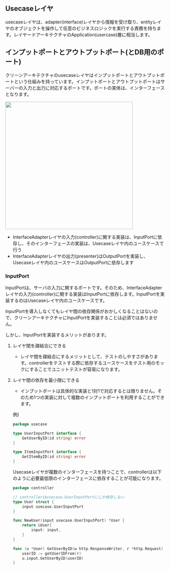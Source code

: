 ## Usecaseレイヤ

usecaseレイヤは、adapter(interface)レイヤから情報を受け取り、entityレイヤのオブジェクトを操作して任意のビジネスロジックを実行する責務を持ちます。レイヤードアーキテクチャのApplication(usercase)層に相当します。

## インプットポートとアウトプットポート(とDB用のポート)
クリーンアーキテクチャのusecaseレイヤはインプットポートとアウトプットポートという仕組みを持っています。インプットポートとアウトプットポートはサーバーの入力と出力に対応するポートです。ポートの実体は、インターフェースとなります。

<img src="https://github.com/tusmasoma/clean-architecture-campfinder/assets/104899572/17cf917a-2887-4337-b069-1adbf3a3ed70" width="400px" height="400px">

- InterfaceAdapterレイヤの入力(controller)に関する実装は、InputPortに依存し、そのインターフェースの実装は、Usecaseレイヤ内のユースケースで行う
- InterfaceAdapterレイヤの出力(presenter)はOutputPortを実装し、Usecaseレイヤ内のユースケースはOutputPortに依存します

### InputPort
InputPortは、サーバの入力に関するポートです。そのため、InterfaceAdapterレイヤの入力(controller)に関する実装はInputPortに依存します。InputPortを実装するのはUsecaseレイヤ内のユースケースです。

InputPortを導入しなくてもレイヤ間の依存関係がおかしくなることはないので、クリーンアーキテクチャにInputPortを実装することは必須ではありません。

しかし、InputPortを実装するメリットがあります。

1. レイヤ間を疎結合にできる
   - レイヤ間を疎結合にするメリットとして、テストのしやすさがあります。controllerをテストする際に依存するユースケースをテスト用のモックにすることでユニットテストが容易になります。
  
2. レイヤ間の依存を最小限にできる
   - インプットポートは具体的な実装と1対1で対応するとは限りません。そのため1つの実装に対して複数のインプットポートを利用することができます。

   例)
   ```go
   package usecase

   type UserInputPort interface {
       GetUserByID(id string) error
   }

   type ItemInputPort interface {
       GetItemByID(id string) error
   }
   ```

   Usecaseレイヤが複数のインターフェースを持つことで、controllerは以下のように必要最低限のインターフェースに依存することが可能になります。

   ```go
   package controller

   // controllerはusecase.UserInputPortにしか依存しない
   type User struct {
       input usecase.UserInputPort
   }

   func NewUser(input usecase.UserInputPort) *User {
       return &User{
           input: input,
       }
   }

   func (u *User) GetUserByID(w http.ResponseWriter, r *http.Request) {
       userID := getUserIDFrom(r)
       u.input.GetUserByID(userID)
   }
   ```



